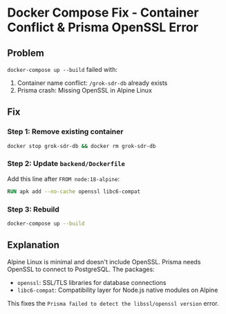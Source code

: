 # Docker Compose Fix - Container Conflict & Prisma OpenSSL Error

## Problem
`docker-compose up --build` failed with:
1. Container name conflict: `/grok-sdr-db` already exists
2. Prisma crash: Missing OpenSSL in Alpine Linux

## Fix

### Step 1: Remove existing container
```bash
docker stop grok-sdr-db && docker rm grok-sdr-db
```

### Step 2: Update `backend/Dockerfile`
Add this line after `FROM node:18-alpine`:
```dockerfile
RUN apk add --no-cache openssl libc6-compat
```

### Step 3: Rebuild
```bash
docker-compose up --build
```

## Explanation
Alpine Linux is minimal and doesn't include OpenSSL. Prisma needs OpenSSL to connect to PostgreSQL. The packages:
- `openssl`: SSL/TLS libraries for database connections
- `libc6-compat`: Compatibility layer for Node.js native modules on Alpine

This fixes the `Prisma failed to detect the libssl/openssl version` error.